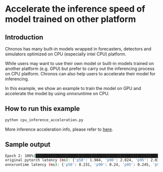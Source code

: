 # Accelerate the inference speed of model trained on other platform

## Introduction
Chronos has many built-in models wrapped in forecasters, detectors and simulators optimized on CPU (especially intel CPU) platform.

While users may want to use their own model or built-in models trained on another platform (e.g. GPU) but prefer to carry out the inferencing process on CPU platform. Chronos can also help users to accelerate their model for inferencing.

In this example, we show an example to train the model on GPU and accelerate the model by using onnxruntime on CPU.

## How to run this example
```bash
python cpu_inference_acceleration.py
```

More inference acceleration info, please refer to [here](https://bigdl.readthedocs.io/en/latest/doc/Chronos/Overview/speed_up.html#inference-acceleration).

## Sample output
```bash
Epoch 2: 100%|████████████████████████████████████████████████████████████████████████████████████████████████████| 288/288
original pytorch latency (ms): {'p50': 1.984, 'p90': 2.024, 'p95': 2.039, 'p99': 2.461}
onnxruntime latency (ms): {'p50': 0.231, 'p90': 0.24, 'p95': 0.245, 'p99': 0.516}
```